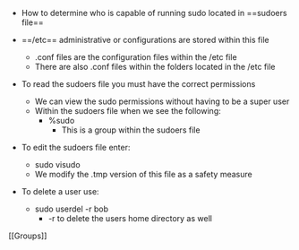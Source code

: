 - How to determine who is capable of running sudo located in ==sudoers file== 
- ==/etc== administrative or configurations are stored within this file 
	- .conf files are the configuration files within the /etc file 
	- There are also .conf files within the folders located in the /etc file 

- To read the sudoers file you must have the correct permissions
	- We can view the sudo permissions without having to be a super user 
	- Within the sudoers file when we see the following:
		- %sudo 
			- This is a group within the sudoers file

- To edit the sudoers file enter:
	- sudo visudo 
	- We modify the .tmp version of this file as a safety measure 

- To delete a user use:
	- sudo userdel -r bob
		- -r to delete the users home directory as well 


[[Groups]]
